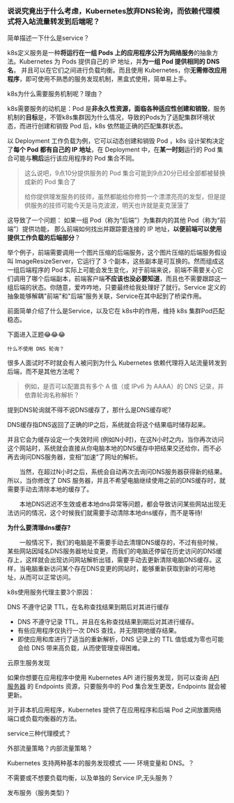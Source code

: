 ### 说说究竟出于什么考虑，Kubernetes放弃DNS轮询，而依赖代理模式将入站流量转发到后端呢？

简单描述一下什么是service？

k8s定义服务是一种**将运行在一组 Pods 上的应用程序公开为网络服务**的抽象方法。Kubernetes 为 Pods 提供自己的 IP 地址，并**为一组 Pod 提供相同的 DNS 名**， 并且可以在它们之间进行负载均衡。而且使用 Kubernetes，你**无需修改应用程序**，即可使用不熟悉的服务发现机制，黑盒式使用，简单易上手。

k8s为什么需要服务机制呢？理由？

k8s需要服务的动机是：Pod 是**非永久性资源，面临各种适应性创建和销毁**，服务机制的**目标**是，不管k8s集群因为什么情况，导致的Pods为了适配集群环境状态，而进行创建和销毁 Pod 后，k8s 依然能正确的匹配集群状态。

以 Deployment 工作负载为例，它可以动态创建和销毁 Pod ，k8s 设计架构决定了**每个 Pod 都有自己的 IP 地址**，在 Deployment 中，在**某一时刻**运行的 Pod 集合可能与**稍后**运行该应用程序的 Pod 集合不同。

> 这么说吧，9点10分提供服务的 Pod 集合可能到9点20分已经全部都被替换成新的 Pod 集合了
>
> 给你提供理发服务的技师，虽然都能给你修剪一个漂漂亮亮的发型，但是提供服务的技师可能今天是马克波波，明天也许就是麦克菠菠了

这导致了一个问题： 如果一组 Pod（称为“后端”）为集群内的其他 Pod（称为“前端”）提供功能， 那么前端如何找出并跟踪要连接的 IP 地址，**以便前端可以使用提供工作负载的后端部分**？

举个例子，前端需要调用一个图片压缩的后端服务，这个图片压缩的后端服务假设叫 ImageResizeServer，它运行了 3 个副本，这些副本是可互换的。然而组成这一组后端程序的 Pod 实际上可能会发生变化，对于前端来说，前端不需要关心它们调用了哪个后端副本，前端客户端**不应该也没必要知道**，而且也不需要跟踪这一组后端的状态。你随意，爱咋咋地，只要最终给我处理好了就行。Service 定义的抽象能够解耦"前端"和"后端"服务关联，Service在其中起到了桥梁作用。



前面简单介绍了什么是Service，以及它在 k8s中的作用，维持 k8s 集群Pod匹配稳态。

下面进入正题😂😂😂

```
什么不使用 DNS 轮询？
```

很多人面试时不时就会有人被问到为什么 Kubernetes 依赖代理将入站流量转发到后端，而不是其他方法呢？ 

> 例如，是否可以配置具有多个 A 值（或 IPv6 为 AAAA）的 DNS 记录，并依靠轮询名称解析？



提到DNS轮询就不得不说DNS缓存了，那什么是DNS缓存呢?

DNS缓存指DNS返回了正确的IP之后，系统就会将这个结果临时储存起来。

并且它会为缓存设定一个失效时间 (例如N小时)，在这N小时之内，当你再次访问这个网站时，系统就会直接从你电脑本地的DNS缓存中把结果交还给你，而不必再去询问DNS服务器，变相“加速”了网址的解析。

　　当然，在超过N小时之后，系统会自动再次去询问DNS服务器获得新的结果。所以，当你修改了 DNS 服务器，并且不希望电脑继续使用之前的DNS缓存时，就需要手动去清除本地的缓存了。

　　本地DNS迟迟不生效或者本地dns异常等问题，都会导致访问某些网站出现无法访问的情况，这个时候我们就需要手动清除本地dns缓存，而不是等待!





**为什么要清理dns缓存?**

　　一般情况下，我们的电脑是不需要手动去清理DNS缓存的，不过有些时候，某些网站因域名DNS服务器地址变更，而我们的电脑还停留在历史访问的DNS缓存上，这样就会出现访问网站解析出错，需要手动去更新清除电脑DNS缓存。这样，当电脑重新访问某个存在DNS变更的网站时，能够重新获取到新的可用地址，从而可以正常访问。





k8s使用服务代理主要3个原因：

DNS 不遵守记录 TTL，在名称查找结果到期后对其进行缓存



- DNS 不遵守记录 TTL，并且在名称查找结果到期后对其进行缓存。
- 有些应用程序仅执行一次 DNS 查找，并无限期地缓存结果。
- 即使应用和库进行了适当的重新解析，DNS 记录上的 TTL 值低或为零也可能会给 DNS 带来高负载，从而使管理变得困难。





云原生服务发现

如果你想要在应用程序中使用 Kubernetes API 进行服务发现，则可以查询 [API 服务器](https://kubernetes.io/zh/docs/reference/command-line-tools-reference/kube-apiserver/) 的 Endpoints 资源，只要服务中的 Pod 集合发生更改，Endpoints 就会被更新。

对于非本机应用程序，Kubernetes 提供了在应用程序和后端 Pod 之间放置网络端口或负载均衡器的方法。







service三种代理模式？

外部流量策略？内部流量策略？

Kubernetes 支持两种基本的服务发现模式 —— 环境变量和 DNS。？

不需要或不想要负载均衡，以及单独的 Service IP,无头服务？

发布服务（服务类型)？